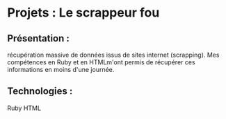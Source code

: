 # Projets : Le scrappeur fou
  
## Présentation :
récupération massive de données issus de sites internet (scrapping). Mes compétences en Ruby et en HTMLm'ont permis de récupérer ces informations en moins d'une journée. 

## Technologies : 

Ruby
HTML
